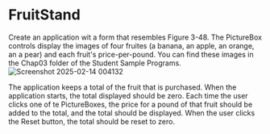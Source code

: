 # FruitStand
Create an application wit a form that resembles Figure 3-48. The PictureBox controls display the images of four fruites (a banana, an apple, an orange, an a pear) and each fruit's price-per-pound. You can find these images in the Chap03 folder of the Student Sample Programs.
![Screenshot 2025-02-14 004132](https://github.com/user-attachments/assets/af1ddf2f-1e40-47a7-8d60-3473f36c5fc4)

The application keeps a total of the fruit that is purchased. When the application starts, the total displayed should be zero. Each time the user clicks one of te PictureBoxes, the price for a pound of that fruit should be added to the total, and the total should be displayed. When the user clicks the Reset button, the total should be reset to zero.
